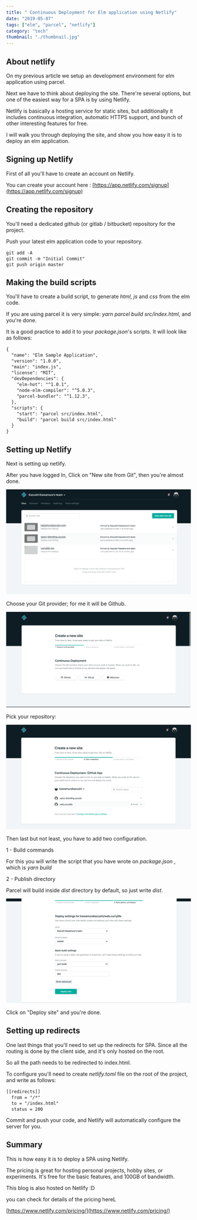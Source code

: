 ```yaml
---
title: " Continuous Deployment for Elm application using Netlify"
date: "2019-05-07"
tags: ["elm", "parcel", "netlify"]
category: "tech"
thumbnail: "./thumbnail.jpg"
---
```


## About netlify

On my previous article we setup an development environment for elm application using parcel.

Next we have to think about deploying the site. There're several options, but one of the easiest way for a SPA is by using Netlify.

Netlify is basically a hosting service for static sites, but additionally it includes continuous integration, automatic HTTPS support, and bunch of other interesting features for free.

I will walk you through deploying the site, and show you how easy it is to deploy an elm application.

## Signing up Netlify

First of all you'll have to create an account on Netlify.

You can create your account here : [https://app.netlify.com/signup](https://app.netlify.com/signup)

## Creating the repository

You'll need a dedicated github (or gitlab / bitbucket) repository for the project.

Push your latest elm application code to your repository.

```
git add -A
git commit -m "Initial Commit"
git push origin master
```

## Making the build scripts

You'll have to create a build script, to generate _html_, _js_ and _css_ from the elm code.

If you are using parcel it is very simple: _yarn parcel build src/index.html_, and you're done.

It is a good practice to add it to your _package.json_'s scripts. It will look like as follows:

```
{
  "name": "Elm Sample Application",
  "version": "1.0.0",
  "main": "index.js",
  "license": "MIT",
  "devDependencies": {
    "elm-hot": "^1.0.1",
    "node-elm-compiler": "^5.0.3",
    "parcel-bundler": "^1.12.3",
  },
  "scripts": {
    "start": "parcel src/index.html",
    "build": "parcel build src/index.html"
  }
}
```

## Setting up Netlify

Next is setting up netlify.

After you have logged In, Click on "New site from Git", then you're almost done.

![Create](./create.png)

Choose your Git provider; for me it will be Github.

![Step1](./step1.png)

Pick your repository:

![Step2](step2.png)

Then last but not least, you have to add two configuration.

1 - Build commands

For this you will write the script that you have wrote on _package.json_ , which is _yarn build_

2 - Publish directory

Parcel will build inside _dist_ directory by default, so just write _dist_.

![Step3](step3.png)

Click on "Deploy site" and you're done.

## Setting up redirects

One last things that you'll need to set up the redirects for SPA. Since all the routing is done by the client side, and it's only hosted on the root.

So all the path needs to be redirected to index.html.

To configure you'll need to create _netlify.toml_ file on the root of the project, and write as follows:

```
[[redirects]]
  from = "/*"
  to = "/index.html"
  status = 200
```

Commit and push your code, and Netlify will automatically configure the server for you.

## Summary

This is how easy it is to deploy a SPA using Netlify.

The pricing is great for hosting personal projects, hobby sites, or experiments. It's free for the basic features, and 100GB of bandwidth.

This blog is also hosted on Netlify :D

you can check for details of the pricing hereL

[https://www.netlify.com/pricing/](https://www.netlify.com/pricing/)
